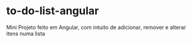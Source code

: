 # to-do-list-angular
Mini Projeto feito em Angular, com intuito de adicionar, remover e alterar itens numa lista
